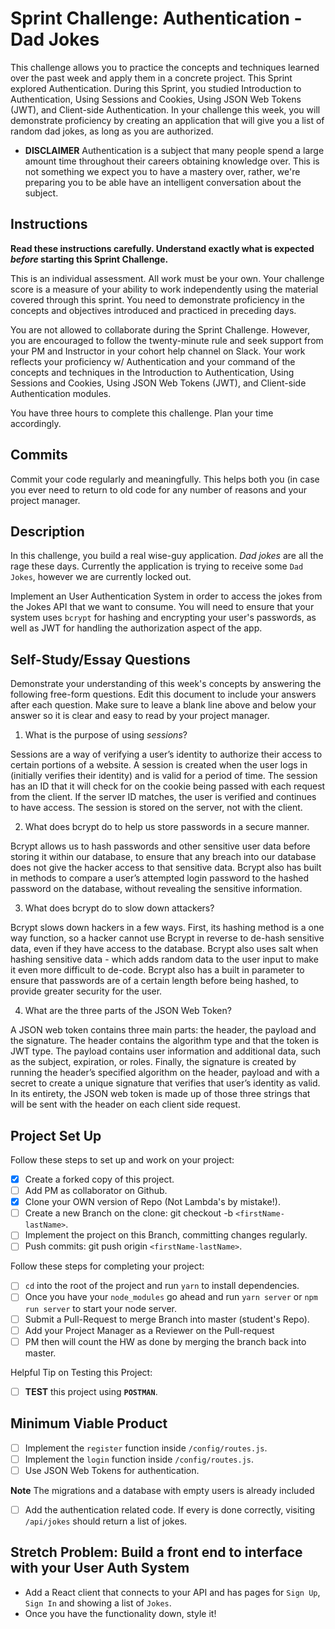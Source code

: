 # Sprint Challenge: Authentication - Dad Jokes

This challenge allows you to practice the concepts and techniques learned over the past week and apply them in a concrete project. This Sprint explored Authentication. During this Sprint, you studied Introduction to Authentication, Using Sessions and Cookies, Using JSON Web Tokens (JWT), and Client-side Authentication. In your challenge this week, you will demonstrate proficiency by creating an application that will give you a list of random dad jokes, as long as you are authorized.

- **DISCLAIMER** Authentication is a subject that many people spend a large amount time throughout their careers obtaining knowledge over. This is not something we expect you to have a mastery over, rather, we're preparing you to be able have an intelligent conversation about the subject.

## Instructions

**Read these instructions carefully. Understand exactly what is expected _before_ starting this Sprint Challenge.**

This is an individual assessment. All work must be your own. Your challenge score is a measure of your ability to work independently using the material covered through this sprint. You need to demonstrate proficiency in the concepts and objectives introduced and practiced in preceding days.

You are not allowed to collaborate during the Sprint Challenge. However, you are encouraged to follow the twenty-minute rule and seek support from your PM and Instructor in your cohort help channel on Slack. Your work reflects your proficiency w/ Authentication and your command of the concepts and techniques in the Introduction to Authentication, Using Sessions and Cookies, Using JSON Web Tokens (JWT), and Client-side Authentication modules.

You have three hours to complete this challenge. Plan your time accordingly.

## Commits

Commit your code regularly and meaningfully. This helps both you (in case you ever need to return to old code for any number of reasons and your project manager.

## Description

In this challenge, you build a real wise-guy application. _Dad jokes_ are all the rage these days. Currently the application is trying to receive some `Dad Jokes`, however we are currently locked out.

Implement an User Authentication System in order to access the jokes from the Jokes API that we want to consume. You will need to ensure that your system uses `bcrypt` for hashing and encrypting your user's passwords, as well as JWT for handling the authorization aspect of the app.

## Self-Study/Essay Questions

Demonstrate your understanding of this week's concepts by answering the following free-form questions. Edit this document to include your answers after each question. Make sure to leave a blank line above and below your answer so it is clear and easy to read by your project manager.

1. What is the purpose of using _sessions_?

Sessions are a way of verifying a user’s identity to authorize their access to certain portions of a website. A session is created when the user logs in (initially verifies their identity) and is valid for a period of time. The session has an ID that it will check for on the cookie being passed with each request from the client. If the server ID matches, the user is verified and continues to have access. The session is stored on the server, not with the client.

2. What does bcrypt do to help us store passwords in a secure manner.

Bcrypt allows us to hash passwords and other sensitive user data before storing it within our database, to ensure that any breach into our database does not give the hacker access to that sensitive data. Bcrypt also has built in methods to compare a user’s attempted login password to the hashed password on the database, without revealing the sensitive information.

3. What does bcrypt do to slow down attackers?

Bcrypt slows down hackers in a few ways. First, its hashing method is a one way function, so a hacker cannot use Bcrypt in reverse to de-hash sensitive data, even if they have access to the database. Bcrypt also uses salt when hashing sensitive data - which adds random data to the user input to make it even more difficult to de-code. Bcrypt also has a built in parameter to ensure that passwords are of a certain length before being hashed, to provide greater security for the user.

4. What are the three parts of the JSON Web Token?

A JSON web token contains three main parts: the header, the payload and the signature. The header contains the algorithm type and that the token is JWT type. The payload contains user information and additional data, such as the subject, expiration, or roles. Finally, the signature is created by running the header’s specified algorithm on the header, payload and with a secret to create a unique signature that verifies that user’s identity as valid. In its entirety, the JSON web token is made up of those three strings that will be sent with the header on each client side request.

## Project Set Up

Follow these steps to set up and work on your project:

- [x] Create a forked copy of this project.
- [ ] Add PM as collaborator on Github.
- [x] Clone your OWN version of Repo (Not Lambda's by mistake!).
- [ ] Create a new Branch on the clone: git checkout -b `<firstName-lastName>`.
- [ ] Implement the project on this Branch, committing changes regularly.
- [ ] Push commits: git push origin `<firstName-lastName>`.

Follow these steps for completing your project:

- [ ] `cd` into the root of the project and run `yarn` to install dependencies.
- [ ] Once you have your `node_modules` go ahead and run `yarn server` or `npm run server` to start your node server.
- [ ] Submit a Pull-Request to merge <firstName-lastName> Branch into master (student's  Repo).
- [ ] Add your Project Manager as a Reviewer on the Pull-request
- [ ] PM then will count the HW as done by  merging the branch back into master.

Helpful Tip on Testing this Project:

- [ ] **TEST** this project using **`POSTMAN`**.

## Minimum Viable Product

- [ ] Implement the `register` function inside `/config/routes.js`.
- [ ] Implement the `login` function inside `/config/routes.js`.
- [ ] Use JSON Web Tokens for authentication.

**Note** The migrations and a database with empty users is already included

- [ ] Add the authentication related code. If every is done correctly, visiting `/api/jokes` should return a list of jokes.

## Stretch Problem: Build a front end to interface with your User Auth System

- Add a React client that connects to your API and has pages for `Sign Up`, `Sign In` and showing a list of `Jokes`.
- Once you have the functionality down, style it!
